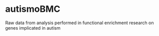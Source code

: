 # autismoBMC
Raw data from analysis performed in functional enrichment research on genes implicated in autism
